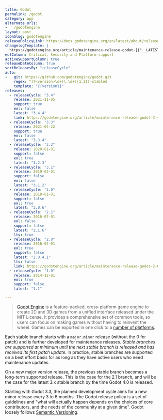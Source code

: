 ```yaml
---
title: Godot
permalink: /godot
category: app
alternate_urls:
-   /godotengine
layout: post
iconSlug: godotengine
releasePolicyLink: https://docs.godotengine.org/en/latest/about/release_policy.html
changelogTemplate: |
  https://godotengine.org/article/maintenance-release-godot-{{"__LATEST__" | replace:'.','-'}}
eolColumn: Critical, Security and Platform support
activeSupportColumn: true
releaseDateColumn: true
sortReleasesBy: "releaseCycle"
auto:
-   git: https://github.com/godotengine/godot.git
    regex: ^(?<version>\d+(\.\d+){1,3})-stable$
    template: "{{version}}"
releases:
  - releaseCycle: "3.4"
    release: 2021-11-05
    support: true
    eol: false
    latest: "3.4.4"
    link: https://godotengine.org/article/maintenance-release-godot-3-4-2
  - releaseCycle: "3.3"
    release: 2021-04-22
    support: true
    eol: false
    latest: "3.3.4"
  - releaseCycle: "3.2"
    release: 2020-01-01
    support: false
    eol: true
    latest: "3.2.3"
  - releaseCycle: "3.1"
    release: 2019-03-01
    support: false
    eol: false
    latest: "3.1.2"
  - releaseCycle: "3.0"
    release: 2018-01-01
    support: false
    eol: true
    latest: "3.0.6"
  - releaseCycle: "2.1"
    release: 2016-07-01
    eol: false
    support: false
    latest: "2.1.6"
    lts: true
  - releaseCycle: "2.0"
    release: 2016-02-01
    eol: true
    support: false
    latest: "2.0.4.1"
    lts: false
    link: https://godotengine.org/article/maintenance-release-godot-2-0-4
  - releaseCycle: "1.0"
    release: 2014-12-01
    eol: true
    support: false
    latest: "1.1"

---
```


>[Godot Engine](https://godotengine.org/) is a feature-packed, cross-platform game engine to create 2D and 3D games from a unified interface released under the MIT License. It provides a comprehensive set of common tools, so users can focus on making games without having to reinvent the wheel. Games can be exported in one click to a [number of platforms](https://docs.godotengine.org/en/stable/about/list_of_features.html#platforms).

Each stable branch starts with a `major.minor` release (without the 0 for patch) and is further developed for maintenance releases. _Stable branches are supported at minimum until the next stable branch is released and has received its first patch update_. In practice, stable branches are supported on a best effort basis for as long as they have active users who need maintenance updates.

On a new major version release, the previous stable branch becomes a long-term supported release. This is the case for the 2.1 branch, and will be the case for the latest 3.x stable branch by the time Godot 4.0 is released.

Starting with Godot 3.3, the planned development cycle aims for a new minor release every 3 to 6 months. The Godot release policy is a set of guidelines and "what will actually happen depends on the choices of core contributors, and the needs of the community at a given time". Godot loosely follows [Semantic Versioning](https://semver.org/).
